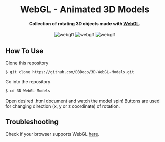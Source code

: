 
<h1 align="center">
  WebGL - Animated 3D Models
  <br>
</h1>

<h4 align="center">Collection of rotating 3D objects made with <a href="https://get.webgl.org/" target="_blank">WebGL</a>.</h4>

<p align="center">
  <img src="https://media2.giphy.com/media/KDZZkcQqMWLKqO40Kp/giphy.gif" alt="webgl1" />
  <img src="https://media1.giphy.com/media/YR8yhCfDfNCWv69Wxi/giphy.gif" alt="webgl1" />
  <img src="https://media3.giphy.com/media/jicXTTC6g5bqkq6xBP/giphy.gif" alt="webgl1" />

</p>




## How To Use


Clone this repository
```bash
$ git clone https://github.com/DBDoco/3D-WebGL-Models.git
```
Go into the repository
```bash
$ cd 3D-WebGL-Models
```
Open desired .html document and watch the model spin! Buttons are used for changing direction (x, y or z coordinate) of rotation.

## Troubleshooting

Check if your browser supports WebGL <a href="https://get.webgl.org/" target="_blank">here</a>.
